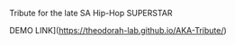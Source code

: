 Tribute for the late SA Hip-Hop SUPERSTAR

DEMO LINK](https://theodorah-lab.github.io/AKA-Tribute/)

